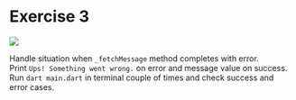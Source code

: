 # Exercise 3

![](https://img.shields.io/badge/Difficulty-easy-green)

Handle situation when `_fetchMessage` method completes with error.  
Print `Ups! Something went wrong.` on error and message value on success.  
Run `dart main.dart` in terminal couple of times and check success and error cases.
